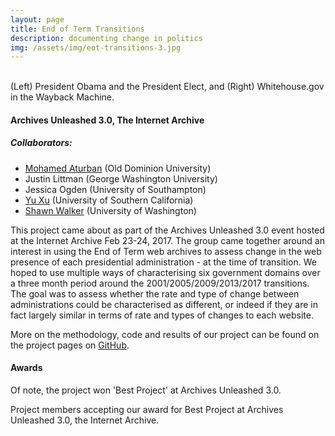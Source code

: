 ```yaml
---
layout: page
title: End of Term Transitions
description: documenting change in politics
img: /assets/img/eot-transitions-3.jpg
---
```


<div class="img_row">
    <img class="col two left" src="{{ site.baseurl }}/assets/img/eot-transitions-3.jpg" alt="" title="Obama and President Elect"/>
    <img class="col one left" src="{{ site.baseurl }}/assets/img/eot-transitions-2.png" alt="" title="Whitehouse.gov in the Wayback Machine"/>
</div>
<div class="col three caption">
    (Left) President Obama and the President Elect, and (Right) Whitehouse.gov in the Wayback Machine.
</div>

<h4>Archives Unleashed 3.0, The Internet Archive</h4>

<h5>Collaborators:</h5>

<ul>
<li><a href="https://www.cs.odu.edu/~maturban/">Mohamed Aturban</a> (Old Dominion University)</li>
<li>Justin Littman (George Washington University)</li>
<li>Jessica Ogden (University of Southampton)</li>
<li><a href="https://annenberg.usc.edu/communication/communication-phd/news/meet-yu-xu">Yu Xu</a> (University of Southern California)</li>
<li><a href="http://shawnw.io">Shawn Walker</a> (University of Washington)</li>
</ul>

This project came about as part of the Archives Unleashed 3.0 event hosted at the Internet Archive Feb 23-24, 2017. The group came together around an interest in using the End of Term web archives to assess change in the web presence of each presidential administration - at the time of transition. We hoped to use multiple ways of characterising six government domains over a three month period around the 2001/2005/2009/2013/2017 transitions. The goal was to assess whether the rate and type of change between administrations could be characterised as different, or indeed if they are in fact largely similar in terms of rate and types of changes to each website.

More on the methodology, code and results of our project can be found on the project pages on <a href="https://github.com/digitalshawn/eot-transitions">GitHub</a>.

<h4>Awards</h4>

Of note, the project won 'Best Project' at Archives Unleashed 3.0.

<div class="img_row">
    <img class="col three left" src="{{ site.baseurl }}/assets/img/eot-transitions-4.jpg" alt="" title="End of Term Transitions Team Wins Award"/>
</div>
<div class="col three caption">
    Project members accepting our award for Best Project at Archives Unleashed 3.0, the Internet Archive.
</div>


